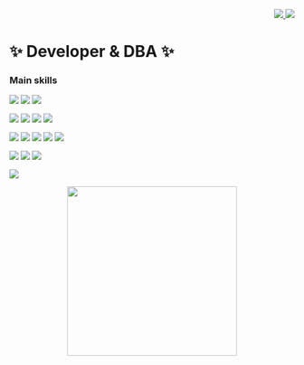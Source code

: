 <p align="right">
  <a href="https://www.linkedin.com/in/franksorro">
    <img src="https://img.shields.io/static/v1?label=&message=LinkedIn&color=0e76a8&style=for-the-badge&logo=linkedin&logoColor=white" />
  </a>
  <a href="https://twitter.com/franksorro">
    <img src="https://img.shields.io/static/v1?label=&message=Twitter&color=00acee&style=for-the-badge&logo=twitter&logoColor=white" />        
  </a>
</p>

# ✨ Developer & DBA ✨

### Main skills
<p align="left">
  <img src="https://img.shields.io/static/v1?label=&message=.NET&color=512bd4&style=for-the-badge&logo=visual-studio&logoColor=white" />
  <img src="https://img.shields.io/static/v1?label=&message=PHP&color=777bb4&style=for-the-badge&logo=php&logoColor=white" />
  <img src="https://img.shields.io/static/v1?label=&message=Swift&color=fa7343&style=for-the-badge&logo=swift&logoColor=white" />
</p>

<p align="left">
  <img src="https://img.shields.io/static/v1?label=&message=AWS&color=232f3e&style=for-the-badge&logo=amazon-aws&logoColor=white" />
  <img src="https://img.shields.io/static/v1?label=&message=Azure&color=0089d6&style=for-the-badge&logo=microsoft-azure&logoColor=white" />
  <img src="https://img.shields.io/static/v1?label=&message=Google%20Cloud&color=4285f4&style=for-the-badge&logo=google-cloud&logoColor=white" />
  <img src="https://img.shields.io/static/v1?label=&message=Firebase&color=ffca28&style=for-the-badge&logo=firebase&logoColor=black" />
</p>

<p align="left">
  <img src="https://img.shields.io/static/v1?label=&message=MySQL&color=4479a1&style=for-the-badge&logo=mysql&logoColor=white" />
  <img src="https://img.shields.io/static/v1?label=&message=MS%20SQL%20Server&color=cc2927&style=for-the-badge&logo=microsoft-sql-server&logoColor=white" />
  <img src="https://img.shields.io/static/v1?label=&message=PostgreSQL&color=336791&style=for-the-badge&logo=postgresql&logoColor=white" />
  <img src="https://img.shields.io/static/v1?label=&message=SQLite&color=003b57&style=for-the-badge&logo=sqlite&logoColor=white" />
  <img src="https://img.shields.io/static/v1?label=&message=Realm&color=39477f&style=for-the-badge&logo=realm&logoColor=white" />
</p>

<p align="left">
  <img src="https://img.shields.io/static/v1?label=&message=Git&color=f05032&style=for-the-badge&logo=git&logoColor=white" />
  <img src="https://img.shields.io/static/v1?label=&message=GitHub&color=181717&style=for-the-badge&logo=github&logoColor=white" />
  <img src="https://img.shields.io/static/v1?label=&message=Bit%20Bucket&color=0052cc&style=for-the-badge&logo=Bitbucket&logoColor=white" />
</p>

<p align="left">
  <img src="https://img.shields.io/static/v1?label=&message=MarkDown&color=000000&style=for-the-badge&logo=markdown&logoColor=white" />
</p>

<p align="center">
  <a href="#"><img src="https://github-readme-stats.vercel.app/api?username=franksorro&show_icons=true&count_private=true&theme=dark" width="300"></a>
</p>
